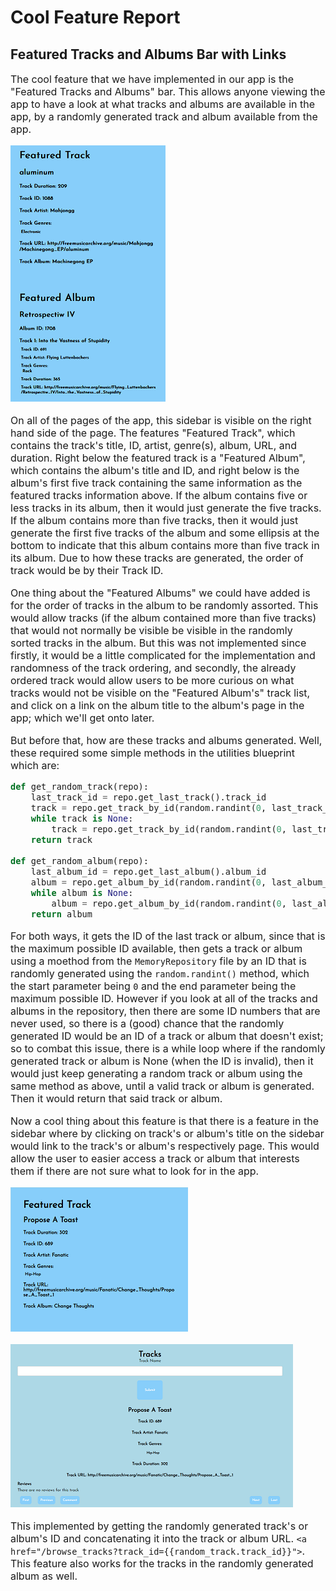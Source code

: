 # Cool Feature Report


## Featured Tracks and Albums Bar with Links

<font size="3">

The cool feature that we have implemented in our app is the "Featured Tracks and Albums" bar. This allows anyone viewing the app to have a look at what tracks and albums are available in the app, by a randomly generated track and album available from the app. 

![Image of sidebar](images/feature.png)


On all of the pages of the app, this sidebar is visible on the right hand side of the page. The features "Featured Track", which contains the track's title, ID, artist, genre(s), album, URL, and duration. Right below the featured track is a "Featured Album", which contains the album's title and ID, and right below is the album's first five track containing the same information as the featured tracks information above. If the album contains five or less tracks in its album, then it would just generate the five tracks. If the album contains more than five tracks, then it would just generate the first five tracks of the album and some ellipsis at the bottom to indicate that this album contains more than five track in its album. Due to how these tracks are generated, the order of track would be by their Track ID.

One thing about the "Featured Albums" we could have added is for the order of tracks in the album to be randomly assorted. This would allow tracks (if the album contained more than five tracks) that would not normally be visible be visible in the randomly sorted tracks in the album. But this was not implemented since firstly, it would be a little complicated for the implementation and randomness of the track ordering, and secondly, the already ordered track would allow users to be more curious on what tracks would not be visible on the "Featured Album's" track list, and click on a link on the album title to the album's page in the app; which we'll get onto later.

But before that, how are these tracks and albums generated. Well, these required some simple methods in the utilities blueprint which are:
```python
def get_random_track(repo):
    last_track_id = repo.get_last_track().track_id
    track = repo.get_track_by_id(random.randint(0, last_track_id))
    while track is None:
        track = repo.get_track_by_id(random.randint(0, last_track_id))
    return track

def get_random_album(repo):
    last_album_id = repo.get_last_album().album_id
    album = repo.get_album_by_id(random.randint(0, last_album_id))
    while album is None:
        album = repo.get_album_by_id(random.randint(0, last_album_id))
    return album
```
For both ways, it gets the ID of the last track or album, since that is the maximum possible ID available, then gets a track or album using a moethod from the `MemoryRepository` file by an ID that is randomly generated using the `random.randint()` method, which the start parameter being `0` and the end parameter being the maximum possible ID. However if you look at all of the tracks and albums in the repository, then there are some ID numbers that are never used, so there is a (good) chance that the randomly generated ID would be an ID of a track or album that doesn't exist; so to combat this issue, there is a while loop where if the randomly generated track or album is None (when the ID is invalid), then it would just keep generating a random track or album using the same method as above, until a valid track or album is generated. Then it would return that said track or album.

Now a cool thing about this feature is that there is a feature in the sidebar where by clicking on track's or album's title on the sidebar would link to the track's or album's respectively page. This would allow the user to easier access a track or album that interests them if there are not sure what to look for in the app.

![Image of feature 1 (example of random track)](images/feature2.png)

![Image of feature 2 (page of that random track)](images/feature3.png)

This implemented by getting the randomly generated track's or album's ID and concatenating it into the track or album URL. `<a href="/browse_tracks?track_id={{random_track.track_id}}">`. This feature also works for the tracks in the randomly generated album as well.

</font>

